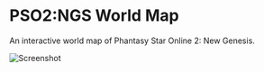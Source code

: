 # PSO2:NGS World Map

An interactive world map of Phantasy Star Online 2: New Genesis. 

![Screenshot](https://codeberg.org/attachments/88d12197-dbc0-4e50-b74f-cb8df977ff9c)
